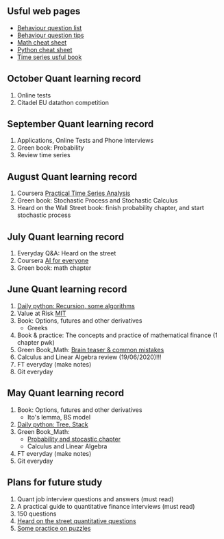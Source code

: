 ## Usful web pages
* [Behaviour question list](https://sugarac.gitbooks.io/high-frequency-interview-questions-and-answers/content/bqhen-quan.html?from=groupmessage&isappinstalled=0#how-do-you-deal-with-conflicts)
* [Behaviour question tips](https://www.1point3acres.com/bbs/thread-642741-1-1.html)
* [Math cheat sheet](https://github.com/FavioVazquez/ds-cheatsheets/tree/master/Math_Calculus)
* [Python cheat sheet](https://elitedatascience.com/python-cheat-sheet)
* [Time series usful book](https://otexts.com/fpp2/autocorrelation.html)

## October Quant learning record
1. Online tests
2. Citadel EU datathon competition

## September Quant learning record
1. Applications, Online Tests and Phone Interviews
2. Green book: Probability
3. Review time series

## August Quant learning record
1. Coursera [Practical Time Series Analysis](https://www.coursera.org/learn/practical-time-series-analysis/home/welcome)
2. Green book: Stochastic Process and Stochastic Calculus
3. Heard on the Wall Street book: finish probability chapter, and start stochastic process

## July Quant learning record
1. Everyday Q&A: Heard on the street
2. Coursera [AI for everyone](https://www.coursera.org/learn/ai-for-everyone/home/welcome)
3. Green book: math chapter

## June Quant learning record
 1. [Daily python: Recursion, some algorithms](https://github.com/QinmengLUAN/Daily_Python_Coding)
 1. Value at Risk [MIT](https://www.youtube.com/watch?v=92WaNz9mPeY)
 1. Book: Options, futures and other derivatives
    * Greeks
 1. Book & practice: The concepts and practice of mathematical finance (1 chapter pwk)
 2. Green Book_Math: [Brain teaser & common mistakes](https://github.com/QinmengLUAN/Quant-Data/tree/master/Quant)
 3. Calculus and Linear Algebra review (19/06/2020)!!!
 3. FT everyday (make notes)
 4. Git everyday

## May Quant learning record
 1. Book: Options, futures and other derivatives
    * Ito's lemma, BS model
 1. [Daily python: Tree, Stack](https://github.com/QinmengLUAN/Daily_Python_Coding)
 1. Green Book_Math: 
    * [Probability and stocastic chapter](https://github.com/QinmengLUAN/Quant-Data/tree/master/Quant)
    * Calculus and Linear Algebra
 1. FT everyday (make notes)
 2. Git everyday
 
## Plans for future study 
 1. Quant job interview questions and answers (must read)
 2. A practical guide to quantitative finance interviews (must read)
 3. 150 questions
 4. [Heard on the street quantitative questions](https://docs.google.com/viewer?a=v&pid=sites&srcid=bWl0ci5paXRtLmFjLmlufGNpdmlsfGd4OjZkYWM5OWM5ZmE3ZWFmY2E)
 5. [Some practice on puzzles](http://puzzles.nigelcoldwell.co.uk/)

 
 
